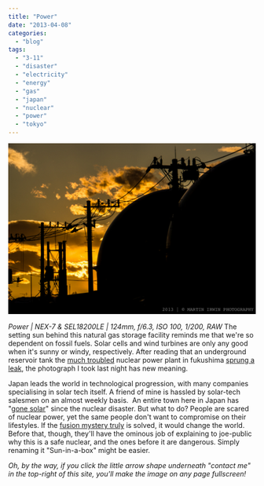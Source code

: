 ```yaml
---
title: "Power"
date: "2013-04-08"
categories: 
  - "blog"
tags: 
  - "3-11"
  - "disaster"
  - "electricity"
  - "energy"
  - "gas"
  - "japan"
  - "nuclear"
  - "power"
  - "tokyo"
---
```


![DSC04566.jpg](/assets/images/7145c-dsc04566.jpg)

_Power | NEX-7 & SEL18200LE | 124mm, f/6.3, ISO 100, 1/200, RAW_ The setting sun behind this natural gas storage facility reminds me that we're so dependent on fossil fuels. Solar cells and wind turbines are only any good when it's sunny or windy, respectively. After reading that an underground reservoir tank the [much troubled](http://en.wikipedia.org/wiki/Japanese_reaction_to_Fukushima_Daiichi_nuclear_disaster) nuclear power plant in fukushima [sprung a leak](http://www.japantimes.co.jp/news/2013/04/07/national/fukushima-tank-springs-major-leak/#at_pco=cfd-1.0), the photograph I took last night has new meaning.

Japan leads the world in technological progression, with many companies specialising in solar tech itself. A friend of mine is hassled by solar-tech salesmen on an almost weekly basis.  An entire town here in Japan has "[gone solar](http://www.nbcnews.com/technology/technolog/wake-fukushima-japanese-village-goes-all-solar-887665)" since the nuclear disaster. But what to do? People are scared of nuclear power, yet the same people don't want to compromise on their lifestyles. If the [fusion mystery truly](http://www.guardian.co.uk/science/2012/sep/16/nuclear-fusion-iter-jet-forshaw) is solved, it would change the world. Before that, though, they'll have the ominous job of explaining to joe-public why this is a safe nuclear, and the ones before it are dangerous. Simply renaming it "Sun-in-a-box" might be easier.

_Oh, by the way, if you click the little arrow shape underneath "contact me" in the top-right of this site, you'll make the image on any page fullscreen!_
